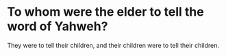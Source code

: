 # To whom were the elder to tell the word of Yahweh?

They were to tell their children, and their children were to tell their children.
